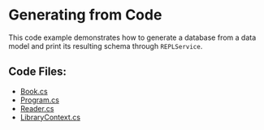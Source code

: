 # Generating from Code

This code example demonstrates how to generate a database from a data model and print its resulting schema through `REPLService`.

## Code Files:
- [Book.cs](Book.cs)
- [Program.cs](Program.cs)
- [Reader.cs](Reader.cs)
- [LibraryContext.cs](LibraryContext.cs)